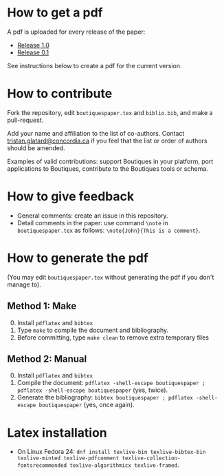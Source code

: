 # How to get a pdf

A pdf is uploaded for every release of the paper:
* [Release 1.0](https://github.com/boutiques/boutiques-paper/releases/download/1.0/boutiquespaper.pdf)
* [Release 0.1](https://github.com/glatard/boutiques-paper/files/586804/paper.pdf)

See instructions below to create a pdf for the current version.

# How to contribute

Fork the repository, edit ```boutiquespaper.tex``` and ```biblio.bib```, and make a pull-request. 

Add your name and affiliation to the list of co-authors. Contact
tristan.glatard@concordia.ca if you feel that the list or order of
authors should be amended.

Examples of valid contributions: support Boutiques in your platform, port applications to Boutiques, contribute to the Boutiques tools or schema.

# How to give feedback

* General comments: create an issue in this repository.
* Detail comments in the paper: use command ```\note``` in ```boutiquespaper.tex``` as follows: ```\note{John}{This is a comment}```.

# How to generate the pdf

(You may edit ```boutiquespaper.tex``` without generating the pdf if you don't manage to).

## Method 1: Make

0. Install ```pdflatex``` and ```bibtex```
1. Type `make` to compile the document and bibliography.
2. Before committing, type `make clean` to remove extra temporary files

## Method 2: Manual

0. Install ```pdflatex``` and ```bibtex```
1. Compile the document: ```pdflatex -shell-escape boutiquespaper ; pdflatex -shell-escape boutiquespaper``` (yes, twice).
2. Generate the bibliography: ```bibtex boutiquespaper ; pdflatex -shell-escape boutiquespaper``` (yes, once again).

# Latex installation

* On Linux Fedora 24: ```dnf install texlive-bin texlive-bibtex-bin texlive-minted texlive-pdfcomment texlive-collection-fontsrecommended texlive-algorithmicx texlive-framed```. 

